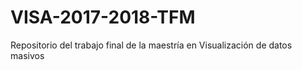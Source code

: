 # VISA-2017-2018-TFM
Repositorio del trabajo final de la maestría en Visualización de datos masivos
